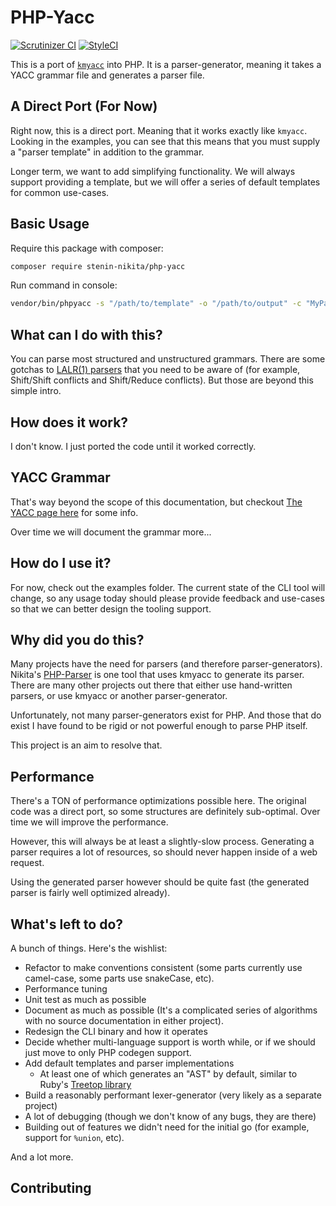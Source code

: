 # PHP-Yacc

[![Scrutinizer CI](https://scrutinizer-ci.com/g/stenin-nikita/PHP-Yacc/badges/quality-score.png?b=master)](https://scrutinizer-ci.com/g/stenin-nikita/PHP-Yacc/?branch=master)
[![StyleCI](https://styleci.io/repos/115364047/shield?branch=master)](https://styleci.io/repos/115364047)

This is a port of [`kmyacc`](https://github.com/moriyoshi/kmyacc-forked) into PHP. It is a parser-generator, meaning it takes a YACC grammar file and generates a parser file.

## A Direct Port (For Now)

Right now, this is a direct port. Meaning that it works exactly like `kmyacc`. Looking in the examples, you can see that this means that you must supply a "parser template" in addition to the grammar.

Longer term, we want to add simplifying functionality. We will always support providing a template, but we will offer a series of default templates for common use-cases.

## Basic Usage

Require this package with composer:

```bash
composer require stenin-nikita/php-yacc
```

Run command in console:

```bash
vendor/bin/phpyacc -s "/path/to/template" -o "/path/to/output" -c "MyParser" "/path/to/grammar.phpy"
```

## What can I do with this?

You can parse most structured and unstructured grammars. There are some gotchas to [LALR(1) parsers](https://en.wikipedia.org/wiki/LALR_parser) that you need to be aware of (for example, Shift/Shift conflicts and Shift/Reduce conflicts). But those are beyond this simple intro.

## How does it work?

I don't know. I just ported the code until it worked correctly. 

## YACC Grammar

That's way beyond the scope of this documentation, but checkout [The YACC page here](http://dinosaur.compilertools.net/yacc/) for some info.

Over time we will document the grammar more...

## How do I use it?

For now, check out the examples folder. The current state of the CLI tool will change, so any usage today should please provide feedback and use-cases so that we can better design the tooling support.

## Why did you do this?

Many projects have the need for parsers (and therefore parser-generators). Nikita's [PHP-Parser](https://github.com/nikic/PHP-Parser) is one tool that uses kmyacc to generate its parser. There are many other projects out there that either use hand-written parsers, or use kmyacc or another parser-generator.

Unfortunately, not many parser-generators exist for PHP. And those that do exist I have found to be rigid or not powerful enough to parse PHP itself.

This project is an aim to resolve that.

## Performance

There's a TON of performance optimizations possible here. The original code was a direct port, so some structures are definitely sub-optimal. Over time we will improve the performance.

However, this will always be at least a slightly-slow process. Generating a parser requires a lot of resources, so should never happen inside of a web request. 

Using the generated parser however should be quite fast (the generated parser is fairly well optimized already). 

## What's left to do?

A bunch of things. Here's the wishlist:

 * Refactor to make conventions consistent (some parts currently use camel-case, some parts use snakeCase, etc).
 * Performance tuning
 * Unit test as much as possible
 * Document as much as possible (It's a complicated series of algorithms with no source documentation in either project).
 * Redesign the CLI binary and how it operates
 * Decide whether multi-language support is worth while, or if we should just move to only PHP codegen support.
 * Add default templates and parser implementations
    * At least one of which generates an "AST" by default, similar to Ruby's [Treetop library](https://github.com/nathansobo/treetop)
 * Build a reasonably performant lexer-generator (very likely as a separate project)
 * A lot of debugging (though we don't know of any bugs, they are there)
 * Building out of features we didn't need for the initial go (for example, support for `%union`, etc).

And a lot more.

## Contributing

